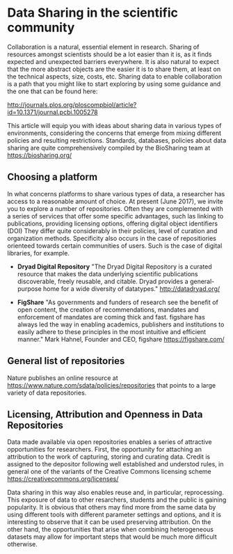 Data Sharing in the scientific community
========================================
Collaboration is a natural, essential element in research. Sharing of resources amongst scientists should be a lot easier than it is, as it finds expected and unexpected barriers everywhere. It is also natural to expect that the more abstract objects are the easier it is to share them, at least on the technical aspects, size, costs, etc. Sharing data to enable collaboration is a path that you might like to start exploring by using some guidance and the one that can be found here:

http://journals.plos.org/ploscompbiol/article?id=10.1371/journal.pcbi.1005278

This article will equip you with ideas about sharing data in various types of environments, considering the concerns that emerge from mixing different policies and resulting restrictions. Standards, databases, policies about data sharing are quite comprehensively compiled by the BioSharing team at https://biosharing.org/

Choosing a platform
-------------------
In what concerns platforms to share various types of data, a researcher has access to a reasonable amount of choice. At present (June 2017), we invite you to explore a number of repositories. Often they are complemented with a series of services that offer some specific advantages, such las linking to publications, providing licensing options, offering digital object identifiers (DOI) They differ quite considerably in their policies, level of curation and organization methods. Specificity also occurs in the case of repositiories orienteed towards certain communities of users. Such is the case of digital libraries, for example.

- **Dryad Digital Repository** "The Dryad Digital Repository is a curated resource that makes the data underlying scientific publications discoverable, freely reusable, and citable. Dryad provides a general-purpose home for a wide diversity of datatypes." http://datadryad.org/

- **FigShare** "As governments and funders of research see the benefit of open content, the creation of recommendations, mandates and enforcement of mandates are coming thick and fast. figshare has always led the way in enabling academics, publishers and institutions to easily adhere to these principles in the most intuitive and efficient manner." Mark Hahnel, Founder and CEO, figshare https://figshare.com/

General list of repositories
----------------------------
Nature publishes an online resource at https://www.nature.com/sdata/policies/repositories that points to a large variety of data repositories.

Licensing, Attribution and Openness in Data Repositories
--------------------------------------------------------
Data made available via open repositories enables a series of attractive opportunities for researchers. First, the opportunity for attaching an attribution to the work of capturing, storing and curating data. Credit is assigned to the depositor following well established and understod rules, in general one of the variants of the Creative Commons licensing scheme https://creativecommons.org/licenses/ 

Data sharing in this way also enables reuse and, in particular, reprocessing. This exposure of data to other resarchers, students and the public is gaining popularity. It is obvious that others may find more from the same data by using different tools with different parameter settings and options, and it is interesting to observe that it can be used preserving attribution. On the other hand, the opportunities that arise when combining heterogeneous datasets may allow for important steps that would be much more difficult otherwise. 
